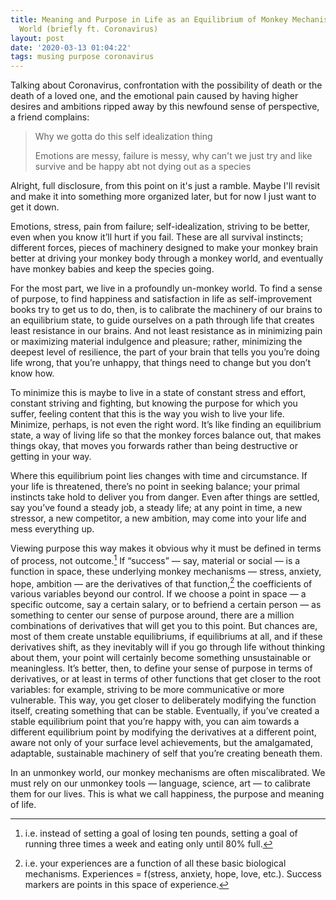 ```yaml
---
title: Meaning and Purpose in Life as an Equilibrium of Monkey Mechanisms in an Unmonkey
  World (briefly ft. Coronavirus)
layout: post
date: '2020-03-13 01:04:22'
tags: musing purpose coronavirus
---
```


Talking about Coronavirus, confrontation with the possibility of death or the death of a loved one, and the emotional pain caused by having higher desires and ambitions ripped away by this newfound sense of perspective, a friend complains:

> Why we gotta do this self idealization thing
> 
> Emotions are messy, failure is messy, why can't we just try and like survive and be happy abt not dying out as a species

Alright, full disclosure, from this point on it's just a ramble. Maybe I'll revisit and make it into something more organized later, but for now I just want to get it down.

Emotions, stress, pain from failure; self-idealization, striving to be better, even when you know it’ll hurt if you fail. These are all survival instincts; different forces, pieces of machinery designed to make your monkey brain better at driving your monkey body through a monkey world, and eventually have monkey babies and keep the species going.

For the most part, we live in a profoundly un-monkey world. To find a sense of purpose, to find happiness and satisfaction in life as self-improvement books try to get us to do, then, is to calibrate the machinery of our brains to an equilibrium state, to guide ourselves on a path through life that creates least resistance in our brains. And not least resistance as in minimizing pain or maximizing material indulgence and pleasure; rather, minimizing the deepest level of resilience, the part of your brain that tells you you’re doing life wrong, that you’re unhappy, that things need to change but you don’t know how.

To minimize this is maybe to live in a state of constant stress and effort, constant striving and fighting, but knowing the purpose for which you suffer, feeling content that this is the way you wish to live your life. Minimize, perhaps, is not even the right word. It’s like finding an equilibrium state, a way of living life so that the monkey forces balance out, that makes things okay, that moves you forwards rather than being destructive or getting in your way.

Where this equilibrium point lies changes with time and circumstance. If your life is threatened, there’s no point in seeking balance; your primal instincts take hold to deliver you from danger. Even after things are settled, say you’ve found a steady job, a steady life; at any point in time, a new stressor, a new competitor, a new ambition, may come into your life and mess everything up.

Viewing purpose this way makes it obvious why it must be defined in terms of process, not outcome.[^process] If “success” — say, material or social — is a function in space, these underlying monkey mechanisms — stress, anxiety, hope, ambition — are the derivatives of that function,[^clarif] the coefficients of various variables beyond our control. If we choose a point in space — a specific outcome, say a certain salary, or to befriend a certain person — as something to center our sense of purpose around, there are a million combinations of derivatives that will get you to this point. But chances are, most of them create unstable equilibriums, if equilibriums at all, and if these derivatives shift, as they inevitably will if you go through life without thinking about them, your point will certainly become something unsustainable or meaningless. It’s better, then, to define your sense of purpose in terms of derivatives, or at least in terms of other functions that get closer to the root variables: for example, striving to be more communicative or more vulnerable. This way, you get closer to deliberately modifying the function itself, creating something that can be stable. Eventually, if you’ve created a stable equilibrium point that you’re happy with, you can aim towards a different equilibrium point by modifying the derivatives at a different point, aware not only of your surface level achievements, but the amalgamated, adaptable, sustainable machinery of self that you’re creating beneath them.

In an unmonkey world, our monkey mechanisms are often miscalibrated. We must rely on our unmonkey tools — language, science, art — to calibrate them for our lives. This is what we call happiness, the purpose and meaning of life.

[^process]: i.e. instead of setting a goal of losing ten pounds, setting a goal of running three times a week and eating only until 80% full.

[^clarif]: i.e. your experiences are a function of all these basic biological mechanisms. Experiences = f(stress, anxiety, hope, love, etc.). Success markers are points in this space of experience.